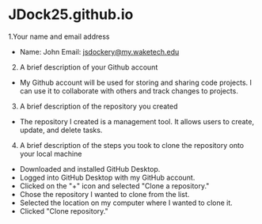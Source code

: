 # JDock25.github.io
1.Your name and email address
  - Name: John  Email: jsdockery@my.waketech.edu
2. A brief description of your Github account
  - My Github account will be used for storing and sharing code projects. I can use it to collaborate with others and track changes to projects.
3. A brief description of the repository you created
  - The repository I created is a management tool. It allows users to create, update, and delete tasks.
4. A brief description of the steps you took to clone the repository onto your local machine 
  - Downloaded and installed GitHub Desktop.
  - Logged into GitHub Desktop with my GitHub account.
  - Clicked on the "+" icon and selected "Clone a repository."
  - Chose the repository I wanted to clone from the list.
  - Selected the location on my computer where I wanted to clone it.
  - Clicked "Clone repository."
